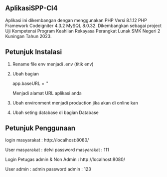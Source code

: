 ## AplikasiSPP-CI4

Aplikasi ini dikembangan dengan menggunakan PHP Versi 8.1.12 
PHP Framework Codeigniter 4.3.2 MySQL 8.0.32. 
Dikembangkan sebagai project Uji Kompetensi Program 
Keahlian Rekayasa Perangkat Lunak SMK Negeri 2 Kuningan Tahun 2023.

## Petunjuk Instalasi

1. Rename file env menjadi .env (titik env)

2. Ubah bagian

   app.baseURL = ''
 
   Menjadi alamat URL aplikasi anda

3. Ubah environment menjadi production jika akan di online kan

4. Ubah seting database di bagian Database

## Petunjuk Penggunaan

login masyarakat : http://localhost:8080/

User masyarakat : delvi password masyarakat : 111

Login Petugas admin & Non Admin : http://localhost:8080/

User admin : admin password admin : 123
